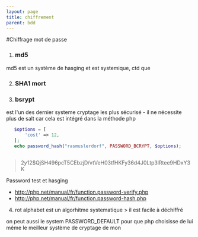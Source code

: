 ```yaml
---
layout: page
title: chiffrement
parent: bdd
---
```

#Chiffrage mot de passe

1. ### md5
md5 est un système de hasging et est systemique, ctd que 

2. ### SHA1 mort

3. ### bsrypt
est l'un des dernier systeme cryptage les plus sécurisé -  il ne nécessite plus de salt car cela est intégré dans la méthode php
```php
   $options = [
       'cost' => 12,
   ];
   echo password_hash("rasmuslerdorf", PASSWORD_BCRYPT, $options);
   
```
> $2y$12$QjSH496pcT5CEbzjD/vtVeH03tfHKFy36d4J0Ltp3lRtee9HDxY3K

Password test et hasging
- http://php.net/manual/fr/function.password-verify.php
- http://php.net/manual/fr/function.password-hash.php


4. rot alphabet
est un algorhitme systematique > il est facile à déchiffré




on peut aussi le system PASSWORD_DEFAULT pour que php choisisse de lui même le meilleur système de cryptage de mon 
